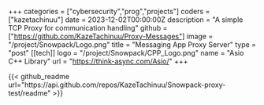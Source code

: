 +++
categories = ["cybersecurity","prog","projects"]
coders = ["kazetachinuu"]
date = 2023-12-02T00:00:00Z
description = "A simple TCP Proxy for communication handling"
github = ["https://github.com/KazeTachinuu/Proxy-Messages"]
image = "/project/Snowpack/Logo.png"
title = "Messaging App Proxy Server"
type = "post"
[[tech]]
logo = "/project/Snowpack/CPP_Logo.png"
name = "Asio C++ Library"
url = "https://think-async.com/Asio/"
+++

<div style="max-width: 900px; margin: 0 auto;">
{{< github_readme url="https://api.github.com/repos/KazeTachinuu/Snowpack-proxy-test/readme" >}}
</div>















